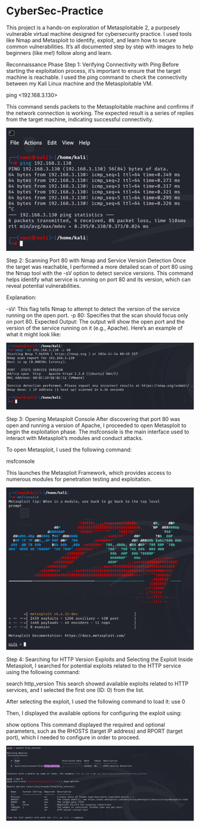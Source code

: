 # CyberSec-Practice
This project is a hands-on exploration of Metasploitable 2, a purposely vulnerable virtual machine designed for cybersecurity practice. I used tools like Nmap and Metasploit to identify, exploit, and learn how to secure common vulnerabilities. It’s all documented step by step with images to help beginners (like me!) follow along and learn.

Reconnaissance Phase
Step 1: Verifying Connectivity with Ping
Before starting the exploitation process, it’s important to ensure that the target machine is reachable. I used the ping command to check the connectivity between my Kali Linux machine and the Metasploitable VM.

ping <192.168.3.130>

This command sends packets to the Metasploitable machine and confirms if the network connection is working. The expected result is a series of replies from the target machine, indicating successful connectivity.


![ping results](https://github.com/Cyb3rCairo/CyberSec-Practice/blob/main/pentest-images/1.%20ping-scan.png)

Step 2: Scanning Port 80 with Nmap and Service Version Detection
Once the target was reachable, I performed a more detailed scan of port 80 using the Nmap tool with the -sV option to detect service versions. This command helps identify what service is running on port 80 and its version, which can reveal potential vulnerabilities.

Explanation:

-sV: This flag tells Nmap to attempt to detect the version of the service running on the open port.
-p 80: Specifies that the scan should focus only on port 80.
Expected Output: The output will show the open port and the version of the service running on it (e.g., Apache). Here’s an example of what it might look like:


![ping results](https://github.com/Cyb3rCairo/CyberSec-Practice/blob/main/pentest-images/2.%20nmap-portscan.png)

Step 3: Opening Metasploit Console
After discovering that port 80 was open and running a version of Apache, I proceeded to open Metasploit to begin the exploitation phase. The msfconsole is the main interface used to interact with Metasploit’s modules and conduct attacks.

To open Metasploit, I used the following command:

msfconsole

This launches the Metasploit Framework, which provides access to numerous modules for penetration testing and exploitation.


![ping results](https://github.com/Cyb3rCairo/CyberSec-Practice/blob/main/pentest-images/3.%20metasploit.png)

Step 4: Searching for HTTP Version Exploits and Selecting the Exploit
Inside Metasploit, I searched for potential exploits related to the HTTP service using the following command:

search http_version
This search showed available exploits related to HTTP services, and I selected the first one (ID: 0) from the list.

After selecting the exploit, I used the following command to load it:
use 0

Then, I displayed the available options for configuring the exploit using:

show options
This command displayed the required and optional parameters, such as the RHOSTS (target IP address) and RPORT (target port), which I needed to configure in order to proceed.

![ping results](https://github.com/Cyb3rCairo/CyberSec-Practice/blob/main/pentest-images/4.%20metasploit1.png)


